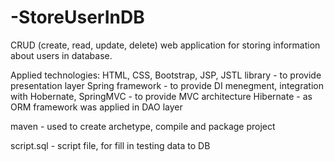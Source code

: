 # -StoreUserInDB

CRUD (create, read, update, delete) web application for storing information about users in database.

Applied technologies:
HTML, CSS, Bootstrap, JSP, JSTL library - to provide presentation layer
Spring framework - to provide DI menegment, integration with Hobernate, SpringMVC - to provide MVC architecture
Hibernate - as ORM framework was applied in DAO layer

maven - used to create archetype, compile and package project

script.sql - script file, for fill in testing data to DB
